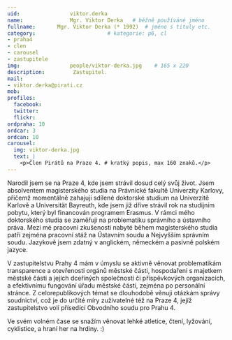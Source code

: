 ```yaml
---
uid:                viktor.derka
name:               Mgr. Viktor Derka  	# běžně používáné jméno
fullname: 	    Mgr. Viktor Derka (* 1992)  # jméno s tituly etc.
category:                       # kategorie: p6, cl
- praha4
- clen
- carousel
- zastupitele
img: 		        people/viktor-derka.jpg    # 165 x 220
description:         Zastupitel.	
mail:
- viktor.derka@pirati.cz
mob: 			
profiles:
  facebook:
  twitter: 
  flickr: 
ordpraha: 10
ordcar: 3
ordcan: 10
carousel:
  img: viktor-derka.jpg
  text: |
    <p>Člen Pirátů na Praze 4. # kratký popis, max 160 znaků.</p>
---
```

Narodil jsem se na Praze 4, kde jsem strávil dosud celý svůj život. Jsem absolventem magisterského studia na Právnické fakultě Univerzity Karlovy, přičemž momentálně zahajuji sdílené doktorské studium na Univerzitě Karlově a Universität Bayreuth, kde jsem již dříve strávil rok na studijním pobytu, který byl financován programem Erasmus. V rámci mého doktorského studia se zaměřuji na problematiku správního a ústavního práva. Mezi mé pracovní zkušenosti nabyté během magisterského studia patří zejména pracovní stáž na Ústavním soudu a Nejvyšším správním soudu. Jazykově jsem zdatný v anglickém, německém a pasivně polském jazyce.

V zastupitelstvu Prahy 4 mám v úmyslu se aktivně věnovat problematikám transparence a otevřenosti orgánů městské části, hospodaření s majetkem městské části a jejích dceřiných společností či příspěvkových organizacích, a efektivnímu fungování úřadu městské části, zejména po personální stránce. Z celorepublikových témat se dlouhodobě věnuji otázkám správy soudnictví, což je do určité míry zuživatelné též na Praze 4, jejíž zastupitelstvo volí přísedící Obvodního soudu pro Prahu 4.

Ve svém volném čase se snažím věnovat lehké atletice, čtení, lyžování, cyklistice, a hraní her na hrdiny. :)



